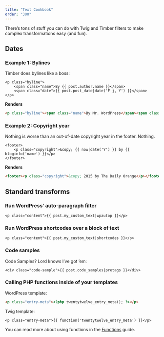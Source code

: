 ```yaml
---
title: "Text Cookbook"
order: "300"
---
```


There’s tons of stuff you can do with Twig and Timber filters to make complex transformations easy (and fun).

## Dates

### Example 1: Bylines

Timber does bylines like a boss:

```twig
<p class="byline">
    <span class="name">By {{ post.author.name }}</span>
    <span class="date">{{ post.post_date|date('F j, Y') }}</span>
</p>
```

**Renders**

```html
<p class="byline"><span class="name">By Mr. WordPress</span><span class="date">September 28, 2013</span></p>
```

### Example 2: Copyright year

Nothing is worse than an out-of-date copyright year in the footer. Nothing.

```twig
<footer>
	<p class="copyright">&copy; {{ now|date('Y') }} by {{ bloginfo('name') }}</p>
</footer>
```

**Renders**

```html
<footer><p class="copyright">&copy; 2015 by The Daily Orange</p></footer>
```

## Standard transforms

### Run WordPress’ auto-paragraph filter

```twig
<p class="content">{{ post.my_custom_text|wpautop }}</p>
```

### Run WordPress shortcodes over a block of text

```twig
<p class="content">{{ post.my_custom_text|shortcodes }}</p>
```

### Code samples

Code Samples? Lord knows I’ve got ’em:

```twig
<div class="code-sample">{{ post.code_samples|pretags }}</div>
```

### Calling PHP functions inside of your templates

WordPress template:

```html
<p class="entry-meta"><?php twentytwelve_entry_meta(); ?></p>
```

Twig template:

```twig
<p class="entry-meta">{{ function('twentytwelve_entry_meta') }}</p>
```

You can read more about using functions in the [Functions](https://timber.github.io/docs/v2/guides/functions/) guide.

